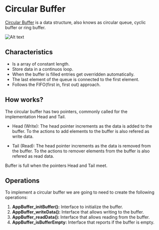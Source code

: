 # Circular Buffer

[Circular Buffer](https://en.wikipedia.org/wiki/Circular_buffer) is a data structure, also knows as circular queue, cyclic buffer or ring buffer.

![Alt text](https://techvidvan.com/tutorials/wp-content/uploads/sites/2/2021/06/TV-Queue-normal-images-06.jpg)

## Characteristics

- Is a array of constant length.
- Store data in a continuos loop.
- When the buffer is filled entries get overridden automatically.
- The last element of the queue is connected to the first element.
- Follows the FIFO(first in, first out) approach.

## How works?
 
The circular buffer has two pointers, commonly called for the implementation Head and Tail.

 - Head (Write): The head pointer increments as the data is added to the buffer. To the actions to add elements to the buffer
 is also refered as write data.

  - Tail (Read): The head pointer increments as the data is removed from the buffer. To the actions to remover elements from the buffer is also refered as read data.

Buffer is full when the pointers Head and Tail meet.

## Operations 

To implement a circular buffer we are going to need to create the following operations:

1. **AppBuffer_initBuffer():** Interface to initialize the buffer.
2. **AppBuffer_writeData():** Interface that allows writing to the buffer.
3. **AppBuffer_readData():** Interface that allows reading from the buffer.
4. **AppBuffer_isBufferEmpty:** Interface that reports if the buffer is empty.